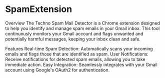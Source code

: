 # SpamExtension
Overview
The Techno Spam Mail Detector is a Chrome extension designed to help you identify and manage spam emails in your Gmail inbox. This tool continuously monitors your Gmail account and flags unwanted and potentially harmful messages, keeping your inbox clean and safe.

Features
Real-time Spam Detection: Automatically scans your incoming emails and flags those that are identified as spam.
User Notifications: Receive notifications for detected spam emails, allowing you to take immediate action.
Easy Integration: Seamlessly integrates with your Gmail account using Google's OAuth2 for authentication.
